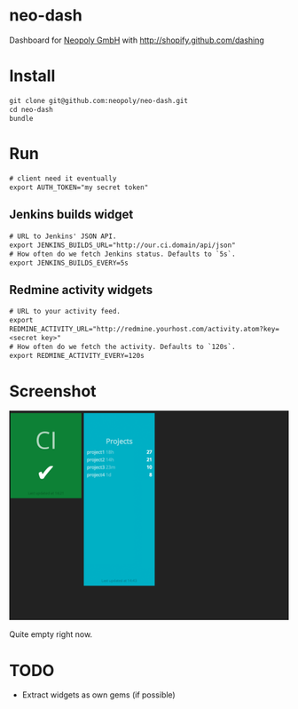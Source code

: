 # neo-dash

Dashboard for [Neopoly GmbH](http://neopoly.de) with http://shopify.github.com/dashing

# Install

    git clone git@github.com:neopoly/neo-dash.git
    cd neo-dash
    bundle

# Run

    # client need it eventually
    export AUTH_TOKEN="my secret token"

## Jenkins builds widget

    # URL to Jenkins' JSON API.
    export JENKINS_BUILDS_URL="http://our.ci.domain/api/json"
    # How often do we fetch Jenkins status. Defaults to `5s`.
    export JENKINS_BUILDS_EVERY=5s

## Redmine activity widgets

    # URL to your activity feed.
    export REDMINE_ACTIVITY_URL="http://redmine.yourhost.com/activity.atom?key=<secret key>"
    # How often do we fetch the activity. Defaults to `120s`.
    export REDMINE_ACTIVITY_EVERY=120s

# Screenshot

![Screenshot](http://github.com/neopoly/neo-dash/raw/master/neo-dash.png)

Quite empty right now.

# TODO

* Extract widgets as own gems (if possible)
